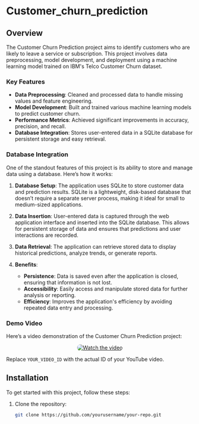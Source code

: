 # Customer_churn_prediction


## Overview

The Customer Churn Prediction project aims to identify customers who are likely to leave a service or subscription. This project involves data preprocessing, model development, and deployment using a machine learning model trained on IBM's Telco Customer Churn dataset.

### Key Features

- **Data Preprocessing**: Cleaned and processed data to handle missing values and feature engineering.
- **Model Development**: Built and trained various machine learning models to predict customer churn.
- **Performance Metrics**: Achieved significant improvements in accuracy, precision, and recall.
- **Database Integration**: Stores user-entered data in a SQLite database for persistent storage and easy retrieval.

### Database Integration

One of the standout features of this project is its ability to store and manage data using a database. Here’s how it works:

1. **Database Setup**: The application uses SQLite to store customer data and prediction results. SQLite is a lightweight, disk-based database that doesn’t require a separate server process, making it ideal for small to medium-sized applications.

2. **Data Insertion**: User-entered data is captured through the web application interface and inserted into the SQLite database. This allows for persistent storage of data and ensures that predictions and user interactions are recorded.

3. **Data Retrieval**: The application can retrieve stored data to display historical predictions, analyze trends, or generate reports.

4. **Benefits**:
   - **Persistence**: Data is saved even after the application is closed, ensuring that information is not lost.
   - **Accessibility**: Easily access and manipulate stored data for further analysis or reporting.
   - **Efficiency**: Improves the application's efficiency by avoiding repeated data entry and processing.

### Demo Video

Here’s a video demonstration of the Customer Churn Prediction project:

<div align="center">
  <a href="https://www.linkedin.com/posts/karanraj-kumbala-1566ba283_innovation-machinelearning-datascience-activity-7230575979524411392-HMRv?utm_source=share&utm_medium=member_desktop" target="_blank">
    <img src="https://www.linkedin.com/posts/karanraj-kumbala-1566ba283_innovation-machinelearning-datascience-activity-7230575979524411392-HMRv?utm_source=share&utm_medium=member_desktop" alt="Watch the video" style="max-width: 100%; height: auto; border-radius: 8px;">
  </a>
</div>

Replace `YOUR_VIDEO_ID` with the actual ID of your YouTube video.

## Installation

To get started with this project, follow these steps:

1. Clone the repository:
   ```bash
   git clone https://github.com/yourusername/your-repo.git
 
